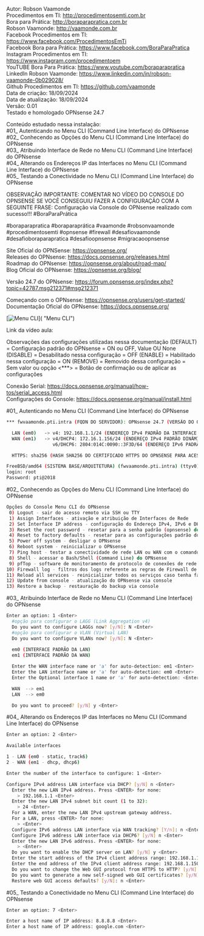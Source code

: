 Autor: Robson Vaamonde<br>
Procedimentos em TI: http://procedimentosemti.com.br<br>
Bora para Prática: http://boraparapratica.com.br<br>
Robson Vaamonde: http://vaamonde.com.br<br>
Facebook Procedimentos em TI: https://www.facebook.com/ProcedimentosEmTi<br>
Facebook Bora para Prática: https://www.facebook.com/BoraParaPratica<br>
Instagram Procedimentos em TI: https://www.instagram.com/procedimentoem<br>
YouTUBE Bora Para Prática: https://www.youtube.com/boraparapratica<br>
LinkedIn Robson Vaamonde: https://www.linkedin.com/in/robson-vaamonde-0b029028/<br>
Github Procedimentos em TI: https://github.com/vaamonde<br>
Data de criação: 18/09/2024<br>
Data de atualização: 18/09/2024<br>
Versão: 0.01<br>
Testado e homologado OPNsense 24.7

Conteúdo estudado nessa instalação:<br>
#01_ Autenticando no Menu CLI (Command Line Interface) do OPNsense<br>
#02_ Conhecendo as Opções do Menu CLI (Command Line Interface) do OPNsense<br>
#03_ Atribuindo Interface de Rede no Menu CLI (Command Line Interface) do OPNsense<br>
#04_ Alterando os Endereços IP das Interfaces no Menu CLI (Command Line Interface) do OPNsense<br>
#05_ Testando a Conectividade no Menu CLI (Command Line Interface) do OPNsense<br>

OBSERVAÇÃO IMPORTANTE: COMENTAR NO VÍDEO DO CONSOLE DO OPNSENSE SE VOCÊ CONSEGUIU FAZER A CONFIGURAÇÃO COM A SEGUINTE FRASE: Configuração via Console do OPNsense realizado com sucesso!!! #BoraParaPrática

#boraparapratica #boraparaprática #vaamonde #robsonvaamonde #procedimentosemti #opnsense #firewall #desafiovaamonde #desafioboraparapratica #desafioopnsense #migracaoopnsense

Site Oficial do OPNSense: https://opnsense.org/<br>
Releases do OPNsense: https://docs.opnsense.org/releases.html<br>
Roadmap do OPNsense: https://opnsense.org/about/road-map/<br>
Blog Oficial do OPNsense: https://opnsense.org/blog/

Versão 24.7 do OPNsense: https://forum.opnsense.org/index.php?topic=42787.msg212371#msg212371

Começando com o OPNsense: https://opnsense.org/users/get-started/<br>
Documentação Oficial do OPNsense: https://docs.opnsense.org/

[![Menu CLI](http://img.youtube.com/vi//0.jpg)]( "Menu CLI")

Link da vídeo aula: 

Observações das configurações utilizadas nessa documentação
(DEFAULT) = Configuração padrão do OPNsense = ON ou OFF, Value OU None
(DISABLE) = Desabilitado nessa configuração = OFF
(ENABLE)  = Habilitado nessa configuração = ON
(REMOVE)  = Removido dessa configuração = Sem valor ou opção
<***>     = Botão de confirmação ou de aplicar as configurações

Conexão Serial: https://docs.opnsense.org/manual/how-tos/serial_access.html<br>
Configurações do Console: https://docs.opnsense.org/manual/install.html

#01_ Autenticando no Menu CLI (Command Line Interface) do OPNsense<br>
```bash
*** fwvaamonde.pti.intra (FQDN DO SERVIDOR): OPNsense 24.7 (VERSÃO DO OPENSENSE) ***

  LAN (em0)   -> v4: 192.168.1.1/24 (ENDEREÇO IPv4 PADRÃO DA INTERFACE LAN)
  WAN (em1)   -> v4/DHCP4: 172.16.1.156/24 (ENDEREÇO IPv4 PADRÃO DINÂMICO VIA DHCP4)
                 v6/DHCP6: 2804:014C:0090::3F3D/64 (ENDEREÇO IPv6 PADRÃO VIA DHCP6)

  HTTPS: sha256 (HASH SHA256 DO CERTIFICADO HTTPS DO OPNSENSE PARA ACESSO REMOTO)

FreeBSD/amd64 (SISTEMA BASE/ARQUITETURA) (fwvaamonde.pti.intra) (ttyv0)
login: root
Password: pti@2018
```

#02_ Conhecendo as Opções do Menu CLI (Command Line Interface) do OPNsense<br>
```bash
Opções do Console Menu CLI do OPNsense
 0) Logout - sair do acesso remoto via SSH ou TTY
 1) Assign Interfaces - ativação e atribuição de Interfaces de Rede
 2) Set Interface IP address - configuração do Endereço IPv4, IPv6 e DHCP Server
 3) Reset the root password - resetar para a senha padrão (opnsense) do usuário root
 4) Reset to factory defaults - resetar para as configurações padrão do OPNsense
 5) Power off system - desligar o OPNsense
 6) Reboot system - reinicializar o OPNsense
 7) Ping host - testar a conectividade de rede LAN ou WAN com o comando ping
 8) Shell - acessar o Bash/Shell (Command Line) do OPNsense
 9) pfTop - software de monitoramento de protocolo de conexões de rede LAN ou WAN
10) Firewall log - filtros dos logs referente as regras de Firewall de LAN ou WAN
11) Reload all services - reinicializar todos os serviços caso tenha falha de acesso via navegador
12) Update from console - atualização do OPNsense via console
13) Restore a backup - restauração do backup via console
```

#03_ Atribuindo Interface de Rede no Menu CLI (Command Line Interface) do OPNsense<br>
```bash
Enter an option: 1 <Enter>
  #opção para configurar o LAGG (Link Aggregation v4)
  Do you want to configure LAGGs now? [y/N]: N <Enter>
  #opção para configurar o VLAN (Virtual LAN)
  Do you want to configure VLANs now? [y/N]: N <Enter>
  
  em0 (INTERFACE PADRÃO DA LAN)
  em1 (INTERFACE PADRÃO DA WAN)

  Enter the WAN interface name or 'a' for auto-detection: em1 <Enter>
  Enter the LAN interface name or 'a' for auto-detection: em0 <Enter>
  Enter the Optional interface 1 name or 'a' for auto-detection: <Enter>

  WAN  --> em1
  LAN  --> em0

  Do you want to proceed? [y/N] y <Enter>
```

#04_ Alterando os Endereços IP das Interfaces no Menu CLI (Command Line Interface) do OPNsense<br>
```bash
Enter an option: 2 <Enter>

Available interfaces

1 - LAN (em0 - static, track6)
2 - WAN (em1 - dhcp, dhcp6)

Enter the number of the interface to configure: 1 <Enter>

Configure IPv4 address LAN interface via DHCP? [y/N] n <Enter>
  Enter the new LAN IPv4 address. Press <ENTER> for none: 
    > 192.168.1.1 <Enter>
  Enter the new LAN IPv4 subnet bit count (1 to 32):
    > 24 <Enter>
  For a WAN, enter the new LAN IPv4 upstream gateway address.
  For a LAN, press <ENTER> for none:
    > <Enter>
  Configure IPv6 address LAN interface via WAN tracking? [Y/n]: n <Enter>
  Configure IPv6 address LAN interface via DHCP6? [y/N] n <Enter>
  Enter the new LAN IPv6 address. Press <ENTER> for none:
    > <Enter>
  Do you want to enable the DHCP server on LAN? [y/N] y <Enter>
  Enter the start address of the IPv4 client address range: 192.168.1.100 <Enter>
  Enter the end address of the IPv4 client address range: 192.168.1.150 <Enter>
  Do you want to change the Web GUI protocol from HTTPS to HTTP? [y/N] n <Enter>
  Do you want to generate a new self-signed web GUI certificates? [y/N] y <Enter>
  Restore web GUI access defaults? [y/N]: n <Enter>
```

#05_ Testando a Conectividade no Menu CLI (Command Line Interface) do OPNsense<br>
```bash
Enter an option: 7 <Enter>

Enter a host name of IP address: 8.8.8.8 <Enter>
Enter a host name of IP address: google.com <Enter>
```